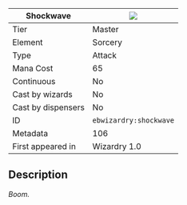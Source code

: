 | Shockwave |![](https://github.com/Electroblob77/Wizardry/blob/1.12.2/src/main/resources/assets/ebwizardry/textures/spells/ebwizardry:shockwave.png)|
|---|---|
| Tier | Master |
| Element | Sorcery |
| Type | Attack |
| Mana Cost | 65 |
| Continuous | No |
| Cast by wizards | No |
| Cast by dispensers | No |
| ID | `ebwizardry:shockwave` |
| Metadata | 106 |
| First appeared in | Wizardry 1.0 |
## Description
_Boom._